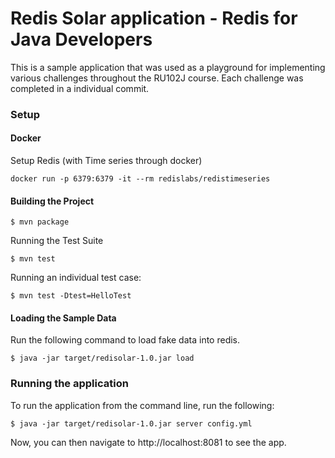 # Redis Solar application - Redis for Java Developers

This is a sample application that was used as a playground for implementing various challenges throughout the RU102J course. Each challenge was completed in a individual commit. 

### Setup

#### Docker
Setup Redis (with Time series through docker)
```
docker run -p 6379:6379 -it --rm redislabs/redistimeseries
```
#### Building the Project
```
$ mvn package
```
Running the Test Suite
```
$ mvn test

```
Running an individual test case:
```
$ mvn test -Dtest=HelloTest
```
#### Loading the Sample Data
Run the following command to load fake data into redis.
```
$ java -jar target/redisolar-1.0.jar load
```
### Running the application
To run the application from the command line, run the following:
```
$ java -jar target/redisolar-1.0.jar server config.yml
```
Now, you can then navigate to http://localhost:8081 to see the app.
